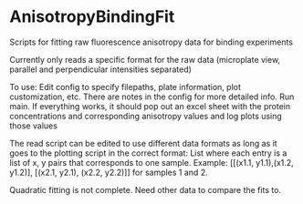 # AnisotropyBindingFit
Scripts for fitting raw fluorescence anisotropy data for binding experiments

Currently only reads a specific format for the raw data (microplate view, parallel and perpendicular intensities separated)

To use:
	Edit config to specify filepaths, plate information, plot customization, etc. There are notes in the config for more detailed info. 
	Run main. 
	If everything works, it should pop out an excel sheet with the protein concentrations and corresponding anisotropy values and log plots using those values

The read script can be edited to use different data formats as long as it goes to the plotting script in the correct format:
	List where each entry is a list of x, y pairs that corresponds to one sample. Example: [[(x1.1, y1.1),(x1.2, y1.2)], [(x2.1, y2.1), (x2.2, y2.2)]] for samples 1 and 2.

Quadratic fitting is not complete. Need other data to compare the fits to.